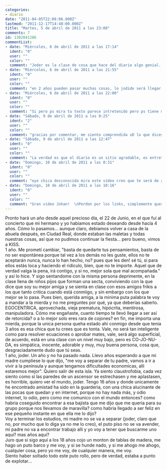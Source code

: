 ```yaml
---
categories:
- diario
date: "2011-04-05T22:08:06.000Z"
lastmod: "2011-12-17T14:48:00.000Z"
title: "Martes, 5 de abril de 2011 a las 23:08"
comments: 7
id: 1302041286
commentList:
- date: "Miércoles, 6 de abril de 2011 a las 17:14"
  ident: "0"
  user: ""
  color: ""
  comment: "Joder es la clase de cosa que hace del diario algo genial. Nadie te conoce y sin embargo mucha gente va a leer tus problemas, y seguro que muchos los compartiran. Como asco de vida pero en version real y larga...  \n  \nEstas en los peores/mejores años, quiero decir con eso que cuando te vayas de casa probablemente para la universidad te sentiras tan libre que ya seras otra, en cambio aunque joda echaras de menos detalles, y volveras de vez en cuando  \nLo bueno es que al volver, sabes que es unos dias, y que tu casa ya esta en otro sitio  \n  \nAnimo, y sinceramente, manda a tomar por el culo a esa amiga egocentrica, seguro que te quedas encantada"
- date: "Miércoles, 6 de abril de 2011 a las 21:55"
  ident: "0"
  user: ""
  color: ""
  comment: "en 2 años pueden pasar muchas cosas, lo jodido será llegar a los 18 pasarlos y seguir igual, darte cuenta de que todo lo que te habías propuesto no lo has conseguido... pero joder aún eres joven, al igual que yo, tienes toda una vida por delante, aún te esperan muchos acontecimientos... yo también vivo en una isla y creo que si me fuera lo único que echaría de menos sería el mar. peero creo que he perdido de vista lo más importante, fuiste a un concierto de KISS!!! creo que muchos adolescentes se siente como tu, y creo que yo soy uno de ellos.  \n  \nTick, tick, tick... booom!"
- date: "Miércoles, 6 de abril de 2011 a las 22:00"
  ident: "0"
  user: ""
  color: ""
  comment: "Si pero ps mira tu texto parece intretenido pero ps tiene muchas letras asi que no lo pude leer entero :(( pero ps si te aburres pon en google \"esas maravillosas particulas\" y checas el primer resultado y lees y son una serie de articulos divulgativos (lo vas a entender al 100%) y te van a gustar we!"
- date: "Sábado, 9 de abril de 2011 a las 0:25"
  ident: "2"
  user: ""
  color: ""
  comment: "gracias por comentar, me siento comprendida xD lo que dices tu, Johan, de llegar a los 18 y seguir igual es mi mayor pesadilla... pero hare todo lo posible para que no se cumpla!!  \nSí, intentaré mandarla a la mierda... y seguiré esperando ese día en el que me independice con impaciencia pero seré más optimista y haré lo que me de la gana cuando me de la gana x))))) creo que eso es la clave de la felicidad  \nCocos... no comments. xD"
- date: "Sábado, 9 de abril de 2011 a las 12:47"
  ident: "0"
  user: ""
  color: ""
  comment: "La verdad es que el diario es un sitio agradable, es entretenido comentar entre todos los problemas de los demas,  \nDentro de unos años nos contaras que tal en tu vida independiente ;)"
- date: "Domingo, 10 de abril de 2011 a las 0:31"
  ident: "0"
  user: ""
  color: ""
  comment: "oye chica desconocida mira este vídeo creo que te será de ayuda y si no pues aquí queda   \n  \nbueno gente en general mirad el vídeo   \n  \nal poner el link me ha salido esto:  \n\\\'\\\'Perdona pero no me parece que sea necesario poner links. Aqui se comenta lo que pone en la entrada, es algo personal. Un link esta fuera de lugar\\\'\\\'  \n  \nasí que buscad esto en youtube \\\'\\\'Discurso de Steve jobs en Stanford (subtitulado)\\\'\\\'"
- date: "Domingo, 10 de abril de 2011 a las 10:16"
  ident: "0"
  user: ""
  color: ""
  comment: "Gran video Johan!  \nPerdon por los links, simplemente queria evitar spam en el diario, pondre un filtro para que usuarion con nivel si puedan, y arreglo luego tambien lo de las comillas"
---
```


Pronto hará un año desde aquel precioso día, el 22 de Junio, en el que fuí al concierto que mi hermano y yo habíamos estado deseando desde hacía 4 años. Cómo lo pasamos... aunque claro, debiamos volver a casa de la abuela después, en Ciudad Real, donde estaban las maletas y todas nuestras cosas, así que no pudimos continuar la fiesta... pero bueno, vimos a KISS.  
1 año. Me prometí cambiar, "basta de quedarte tus pensamientos, basta de no ser espontánea porque tal vez a los demás no les guste, ellos no te aceptarán nunca, nunca lo han hecho, no? pues que les den! sé tú, si para ellos estás loca y haciendo el ridiculo, bien, que no te importe. Aquel que de verdad valga la pena, irá contigo, y si no, mejor sola que mal acompañada." y así lo hice. Y sigo sentandome con la misma persona deprimente, en la clase llena de niños pijos que forman una secta, conviviendo con la que dice que soy su mejor amiga y se sienta en clase con esos amigos frikis a los que tanto critica cuando está conmiigo, y sin embargo con los que mejor se lo pasa. Pues bien, querida amiga, a la minima puta palabra te voy a mandar a la mierda y no me preguntes por qué, ya que deberías saberlo. EGOCENTRICA, aprovechada, vieja prematura, hipócrita, mentirosa, manipuladora. Cómo me engañaste, cuanto tiempo te llevó llegar a ser así de retorcida? o a lo mejor solo eres rara de cojones? en fin, me importa una mierda, porque la unica persona queha estado ahi conmigo desde que tenia 3 años es esa chica que tu crees que es tonta. Vale, no será tan inteligente como para resolver ecuaciones o aprobar mates, vale, será algo superficial, de acuerdo, está en una clase con un nivel muy bajo, pero es CO-JO-NU-DA, es simpática, inocente, adorable y muy, muy buena persona, cosa que, desgraciadamente dudo que tú seas.  
1 año, joder. Un año y no ha pasado nada. Llevo años esperando a que mi madre cumpliese lo que dijo, "me voy a separar de tu padre, vamos a ir a vivir a la peninsula y aunque tengamos dificultades economicas, alli estaremos mejor". Quiero salir de esta isla. Ya siento claustrofobia, cada vez siento como si las paredes de un ascensor se estrechasen y me aplastasen, es horrible, quiero ver el mundo, joder. Tengo 16 años y donde unicamente he encontrado amistad ha sido en la guarderia, con una chica alucinante de las pocas que quedan y en internet, porque no hay nada más, y odio internet, lo odio, pero como me comunico con el mundo entonces? como habria coseguido encontrar a esa bajista que me dijo que me queria para su grupo porque nos llevamos de maravilla? como habria llegado a ser feliz en ese pequeño instante en que ella me lo dijo?  
Voy a terminar los estudios, mi madre no se va a separar (joder, claro que no, por mucho que lo diga ya no me lo creo), el puto piso no se va  avender, mi padre no va a encontrar trabajo alli y yo voy a tener que buscarme uno aqui? mas años aqui?  
Juro que si sigo aquí a los 18 años cojo un monton de tablas de madera, me hago un puto barco y me voy, y si se hunde nado, y si me ahogo me ahogo, cualquier cosa, pero yo me voy, de cualquier manera, me voy.  
Siento haber soltado todo este puto rollo, pero de verdad, estaba a punto de explotar...